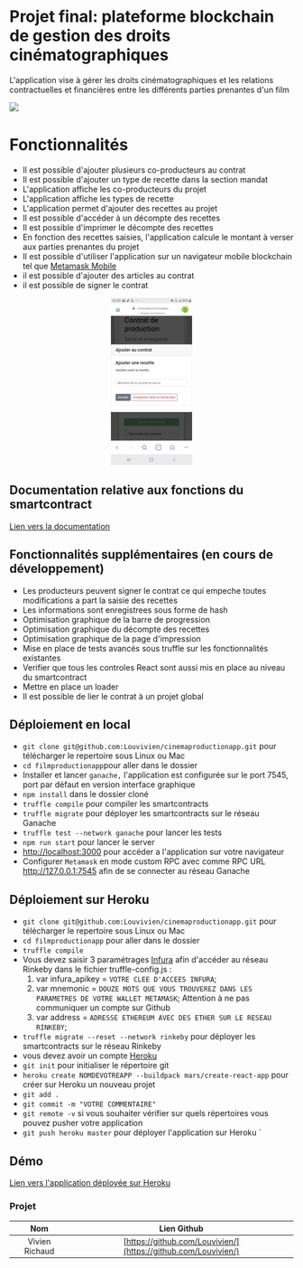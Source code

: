 # Projet final: plateforme blockchain de gestion des droits cinématographiques

L'application vise à gérer les droits cinématographiques et les relations contractuelles et financières entre les différents parties prenantes d'un film

![](https://srushtivfx.com/wp-content/uploads/2018/08/Evoution-of-Film-industry-Srushti-VFX.png)

# Fonctionnalités

- Il est possible d'ajouter plusieurs co-producteurs au contrat
- Il est possible d'ajouter un type de recette dans la section mandat
- L'application affiche les co-producteurs du projet
- L'application affiche les types de recette
- L'application permet d'ajouter des recettes au projet
- Il est possible d'accéder à un décompte des recettes
- Il est possible d'imprimer le décompte des recettes
- En fonction des recettes saisies, l'application calcule le montant à verser aux parties prenantes du projet
- Il est possible d'utiliser l'application sur un navigateur mobile blockchain tel que [Metamask Mobile](https://play.google.com/store/apps/details?id=io.metamask&hl=en)
- il est possible d'ajouter des articles au contrat
- il est possible de signer le contrat

<p align="center">
<img src="https://github.com/Louvivien/cinemaproductionapp/blob/master/public/screenshot.jpg">
</p>

## Documentation relative aux fonctions du smartcontract

[Lien vers la documentation](https://github.com/Louvivien/cinemaproductionapp/blob/master/contracts/Production.doc.md)

## Fonctionnalités supplémentaires (en cours de développement)

- Les producteurs peuvent signer le contrat ce qui empeche toutes modifications a part la saisie des recettes
- Les informations sont enregistrees sous forme de hash
- Optimisation graphique de la barre de progression
- Optimisation graphique du décompte des recettes
- Optimisation graphique de la page d'impression
- Mise en place de tests avancés sous truffle sur les fonctionnalités existantes
- Verifier que tous les controles React sont aussi mis en place au niveau du smartcontract
- Mettre en place un loader
- Il est possible de lier le contrat à un projet global

## Déploiement en local

- `git clone git@github.com:Louvivien/cinemaproductionapp.git` pour télécharger le repertoire sous Linux ou Mac
- `cd filmproductionapp`pour aller dans le dossier
- Installer et lancer `ganache,` l'application est configurée sur le port 7545, port par défaut en version interface graphique
- `npm install` dans le dossier cloné
- `truffle compile` pour compiler les smartcontracts
- `truffle migrate` pour déployer les smartcontracts sur le réseau Ganache
- `truffle test --network ganache` pour lancer les tests
- `npm run start` pour lancer le server
- [http://localhost:3000](http://localhost:3000) pour accéder a l'application sur votre navigateur
- Configurer `Metamask` en mode custom RPC avec comme RPC URL http://127.0.0.1:7545 afin de se connecter au réseau Ganache

## Déploiement sur Heroku

- `git clone git@github.com:Louvivien/cinemaproductionapp.git` pour télécharger le repertoire sous Linux ou Mac
- `cd filmproductionapp` pour aller dans le dossier
- `truffle compile`
- Vous devez saisir 3 paramétrages [Infura](https://infura.io/dashboard) afin d'accéder au réseau Rinkeby dans le fichier truffle-config.js :
  1. var infura_apikey = `VOTRE CLEE D'ACCEES INFURA`;
  2. var mnemonic = `DOUZE MOTS QUE VOUS TROUVEREZ DANS LES PARAMETRES DE VOTRE WALLET METAMASK`;
     Attention à ne pas communiquer un compte sur Github
  3. var address = `ADRESSE ETHEREUM AVEC DES ETHER SUR LE RESEAU RINKEBY`;
- `truffle migrate --reset --network rinkeby` pour déployer les smartcontracts sur le réseau Rinkeby
- vous devez avoir un compte [Heroku](https://heroku.com)
- `git init` pour initialiser le répertoire git
- `heroku create NOMDEVOTREAPP --buildpack mars/create-react-app` pour créer sur Heroku un nouveau projet
- `git add .`
- `git commit -m "VOTRE COMMENTAIRE"`
- `git remote -v` si vous souhaiter vérifier sur quels répertoires vous pouvez pusher votre application
- `git push heroku master` pour déployer l'application sur Heroku
  `

## Démo

[Lien vers l'application déployée sur Heroku](https://cinemaproductionapp.herokuapp.com/)

### Projet

|      Nom       |                          Lien Github                           |
| :------------: | :------------------------------------------------------------: |
| Vivien Richaud | [https://github.com/Louvivien/](https://github.com/Louvivien/) |
